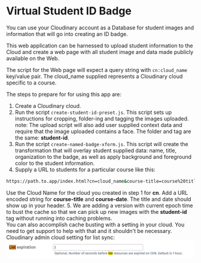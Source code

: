 # Virtual Student ID Badge

You can use your Cloudinary account as a Database for student images and information that will go into creating an ID badge.  

This web application can be harnessed to upload student information to the Cloud and create a web page with all student image and data made publicly available on the Web.

The script for the Web page will expect a query string with `cn:cloud_name` key/value pair.  The cloud_name supplied represents a Cloudinary cloud specific to a course.  

The steps to prepare for for using this app are: 

1. Create a Cloudinary cloud.
2. Run the script `create-student-id-preset.js`.  This script sets up instructions for cropping, folder-ing and tagging the images uploaded.  note: The upload script will also add user supplied context data and require that the image uploaded contains a face.  The folder and tag are the same: **student-id**.
3. Run the script `create-named-badge-xform.js`. This script will create the transformation that will overlay student supplied data: name, title, organization to the badge, as well as apply background and foreground color to the student information.
4. Supply a URL to students for a particular course like this: 
```bash
https://path.to.app/index.html?cn=cloud_name&course-title=course%20title&course-date=course%data
```
Use the Cloud Name for the cloud you created in step 1 for **cn**.  Add a URL encoded string for **course-title** and **course-date**.  The title and date should show up in your header.
5. We are adding a version with current epoch time to bust the cache so that we can pick up new images with the **student-id** tag without running into caching problems.  
You can also accomplish cache busting with a setting in your cloud.  You need to get support to help with that and it shouldn't be necessary. Cloudinary admin cloud setting for list sync: 
![list setting](./images/list-setting.jpg)